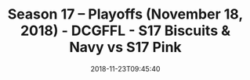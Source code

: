 ---
title: Season 17 – Playoffs (November 18, 2018) - DCGFFL - S17 Biscuits & Navy vs
  S17 Pink
teams-score:
- team: _teams/s17-navy.md
  score: 36
- team: _teams/s17-pink.md
  score: 29
mvp: C. Gillyard (Navy), N. Kasparek (Pink)
game-ball: S. Heibing (Navy), E. Armstrong (Pink)
season: 17
week: 0
date: '2018-11-23T09:45:40'
pageid: season-17-playoffs-november-18-2018-6696-vs-6699
---